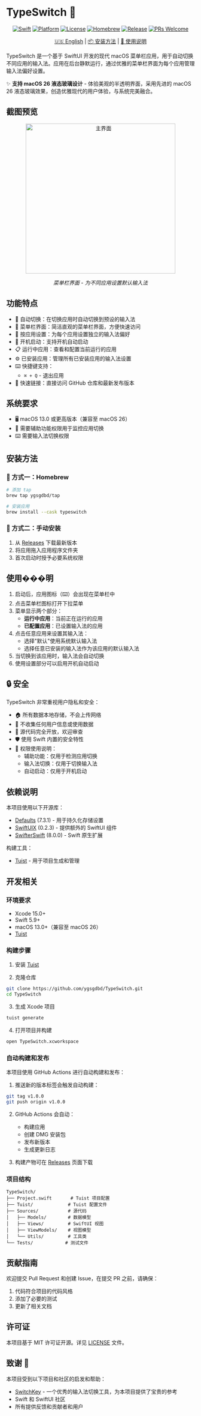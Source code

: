# TypeSwitch 🔄

<div align="center">

[![Swift](https://img.shields.io/badge/Swift-5.9-orange.svg)](https://swift.org)
[![Platform](https://img.shields.io/badge/Platform-macOS%2013.0+-blue.svg)](https://www.apple.com/macos/)
[![License](https://img.shields.io/badge/License-MIT-green.svg)](LICENSE)
[![Homebrew](https://img.shields.io/badge/homebrew-available-brightgreen.svg)](https://github.com/ygsgdbd/homebrew-tap)
[![Release](https://img.shields.io/github/v/release/ygsgdbd/TypeSwitch?include_prereleases)](https://github.com/ygsgdbd/TypeSwitch/releases)
[![PRs Welcome](https://img.shields.io/badge/PRs-welcome-brightgreen.svg)](https://github.com/ygsgdbd/TypeSwitch/pulls)

[🇺🇸 English](README.md) | [📦 安装方法](#安装方法) | [📖 使用说明](#使用说明)

</div>

TypeSwitch 是一个基于 SwiftUI 开发的现代 macOS 菜单栏应用，用于自动切换不同应用的输入法。应用在后台静默运行，通过优雅的菜单栏界面为每个应用管理输入法偏好设置。

✨ **支持 macOS 26 液态玻璃设计** - 体验美观的半透明界面，采用先进的 macOS 26 液态玻璃效果，创造优雅现代的用户体验，与系统完美融合。

## 截图预览

<div align="center">
  <img src="Screenshots/main-20250913-220809.png" width="400" alt="主界面">
  <p><em>菜单栏界面 - 为不同应用设置默认输入法</em></p>
</div>


## 功能特点

- 🔄 自动切换：在切换应用时自动切换到预设的输入法
- 📱 菜单栏界面：简洁直观的菜单栏界面，方便快速访问
- 🎯 按应用设置：为每个应用设置独立的输入法偏好
- 🚀 开机启动：支持开机自动启动
- 📋 运行中应用：查看和配置当前运行的应用
- ⚙️ 已安装应用：管理所有已安装应用的输入法设置
- ⌨️ 快捷键支持：
  - `⌘ + Q` - 退出应用
- 🔗 快速链接：直接访问 GitHub 仓库和最新发布版本

## 系统要求

- 🖥 macOS 13.0 或更高版本（兼容至 macOS 26）
- 🔐 需要辅助功能权限用于监控应用切换
- ⌨️ 需要输入法切换权限

## 安装方法

### 🍺 方式一：Homebrew

```bash
# 添加 tap
brew tap ygsgdbd/tap

# 安装应用
brew install --cask typeswitch
```

### 💾 方式二：手动安装

1. 从 [Releases](https://github.com/ygsgdbd/TypeSwitch/releases) 下载最新版本
2. 将应用拖入应用程序文件夹
3. 首次启动时授予必要系统权限

## 使用���明

1. 启动后，应用图标（⌨️）会出现在菜单栏中
2. 点击菜单栏图标打开下拉菜单
3. 菜单显示两个部分：
   - **运行中应用**：当前正在运行的应用
   - **已配置应用**：已设置输入法的应用
4. 点击任意应用来设置其输入法：
   - 选择"默认"使用系统默认输入法
   - 选择任意已安装的输入法作为该应用的默认输入法
5. 当切换到该应用时，输入法会自动切换
6. 使用设置部分可以启用开机自动启动

## 🔒 安全

TypeSwitch 非常重视用户隐私和安全：

- 🏠 所有数据本地存储，不会上传网络
- 🚫 不收集任何用户信息或使用数据
- 📖 源代码完全开放，欢迎审查
- 🛡️ 使用 Swift 内置的安全特性
- 🔐 权限使用说明：
  - 辅助功能：仅用于检测应用切换
  - 输入法切换：仅用于切换输入法
  - 自动启动：仅用于开机启动

## 依赖说明

本项目使用以下开源库：

- [Defaults](https://github.com/sindresorhus/Defaults) (7.3.1) - 用于持久化存储设置
- [SwiftUIX](https://github.com/SwiftUIX/SwiftUIX) (0.2.3) - 提供额外的 SwiftUI 组件
- [SwifterSwift](https://github.com/SwifterSwift/SwifterSwift) (8.0.0) - Swift 原生扩展

构建工具：
- [Tuist](https://github.com/tuist/tuist) - 用于项目生成和管理

## 开发相关

### 环境要求

- Xcode 15.0+
- Swift 5.9+
- macOS 13.0+（兼容至 macOS 26）
- [Tuist](https://github.com/tuist/tuist)

### 构建步骤

1. 安装 [Tuist](https://github.com/tuist/tuist#install-▶️)

2. 克隆仓库
```bash
git clone https://github.com/ygsgdbd/TypeSwitch.git
cd TypeSwitch
```

3. 生成 Xcode 项目
```bash
tuist generate
```

4. 打开项目并构建
```bash
open TypeSwitch.xcworkspace
```

### 自动构建和发布

本项目使用 GitHub Actions 进行自动构建和发布：

1. 推送新的版本标签会触发自动构建：
```bash
git tag v1.0.0
git push origin v1.0.0
```

2. GitHub Actions 会自动：
   - 构建应用
   - 创建 DMG 安装包
   - 发布新版本
   - 生成更新日志

3. 构建产物可在 [Releases](https://github.com/ygsgdbd/TypeSwitch/releases) 页面下载

### 项目结构

```
TypeSwitch/
├── Project.swift       # Tuist 项目配置
├── Tuist/             # Tuist 配置文件
├── Sources/           # 源代码
│   ├── Models/        # 数据模型
│   ├── Views/         # SwiftUI 视图
│   ├── ViewModels/    # 视图模型
│   └── Utils/         # 工具类
└── Tests/            # 测试文件
```

## 贡献指南

欢迎提交 Pull Request 和创建 Issue，在提交 PR 之前，请确保：

1. 代码符合项目的代码风格
2. 添加了必要的测试
3. 更新了相关文档

## 许可证

本项目基于 MIT 许可证开源。详见 [LICENSE](LICENSE) 文件。

## 致谢 🙏

本项目受到以下项目和社区的启发和帮助：
- [SwitchKey](https://github.com/itsuhane/SwitchKey) - 一个优秀的输入法切换工具，为本项目提供了宝贵的参考
- Swift 和 SwiftUI 社区
- 所有提供反馈和贡献者和用户
